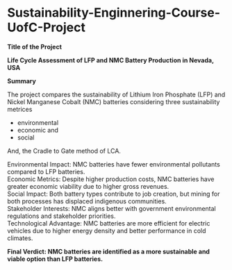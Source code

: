 # Sustainability-Enginnering-Course-UofC-Project

**Title of the Project**

**Life Cycle Assessment of LFP and NMC Battery Production in Nevada, USA**

**Summary**

The project compares the sustainability of Lithium Iron Phosphate (LFP) and Nickel Manganese Cobalt (NMC) batteries considering three sustainability metrices 
* environmental
* economic and
* social 

And, the Cradle to Gate method of LCA.


Environmental Impact: NMC batteries have fewer environmental pollutants compared to LFP batteries.  
Economic Metrics: Despite higher production costs, NMC batteries have greater economic viability due to higher gross revenues.  
Social Impact: Both battery types contribute to job creation, but mining for both processes has displaced indigenous communities.  
Stakeholder Interests: NMC aligns better with government environmental regulations and stakeholder priorities.  
Technological Advantage: NMC batteries are more efficient for electric vehicles due to higher energy density and better performance in cold climates.  

**Final Verdict: NMC batteries are identified as a more sustainable and viable option than LFP batteries.**
